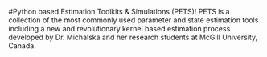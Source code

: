 #Python based Estimation Toolkits & Simulations (PETS)!
PETS is a collection of the most commonly used parameter and state estimation tools including a new and revolutionary kernel based estimation process developed by Dr. Michalska and her research students at McGill University, Canada.
